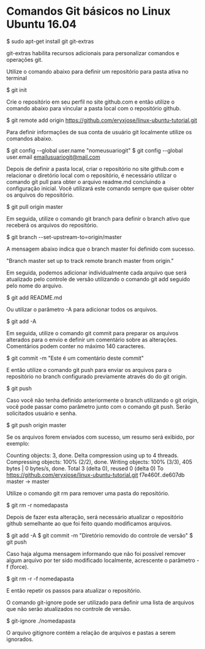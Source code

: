 
# Comandos Git básicos no Linux Ubuntu 16.04

$ sudo apt-get install git git-extras

git-extras habilita recursos adicionais para personalizar comandos e operações git.

Utilize o comando abaixo para definir um repositório para pasta ativa no terminal

$ git init

Crie o repositório em seu perfil no site github.com e então utilize o comando abaixo para vincular a pasta local com o repositório github.

$ git remote add origin https://github.com/eryxjose/linux-ubuntu-tutorial.git

Para definir informações de sua conta de usuário git localmente utilize os comandos abaixo.

$ git config --global user.name "nomeusuariogit"
$ git config --global user.email emailusuariogit@mail.com

Depois de definir a pasta local, criar o repositório no site github.com e relacionar o diretório local com o repositório, é necessário utilizar o comando git pull para obter o arquivo readme.md concluindo a configuração inicial. Você utilizará este comando sempre que quiser obter os arquivos do repositório.

$ git pull origin master

Em seguida, utilize o comando git branch para definir o branch ativo que receberá os arquivos do repositório.

$ git branch --set-upstream-to=origin/master

A mensagem abaixo indica que o branch master foi definido com sucesso.

"Branch master set up to track remote branch master from origin."

Em seguida, podemos adicionar individualmente cada arquivo que será atualizado pelo controle de versão utilizando o comando git add seguido pelo nome do arquivo.

$ git add README.md

Ou utilizar o parâmetro -A para adicionar todos os arquivos.

$ git add -A

Em seguida, utilize o comando git commit para preparar os arquivos alterados para o envio e definir um comentário sobre as alterações. Comentários podem conter no máximo 140 caracteres.

$ git commit -m "Este é um comentário deste commit"

E então utilize o comando git push para enviar os arquivos para o repositório no branch configurado previamente através do do git origin. 

$ git push

Caso você não tenha definido anteriormente o branch utilizando o git origin, você pode passar como parâmetro  junto com o comando git push. Serão solicitados usuário e senha.

$ git push origin master

Se os arquivos forem enviados com sucesso, um resumo será exibido, por exemplo:

Counting objects: 3, done.
Delta compression using up to 4 threads.
Compressing objects: 100% (2/2), done.
Writing objects: 100% (3/3), 405 bytes | 0 bytes/s, done.
Total 3 (delta 0), reused 0 (delta 0)
To https://github.com/eryxjose/linux-ubuntu-tutorial.git
   f7e460f..de607db  master -> master

Utilize o comando git rm para remover uma pasta do repositório.

$ git rm -r nomedapasta

Depois de fazer esta alteração, será necessário atualizar o repositório github semelhante ao que foi feito quando modificamos arquivos.

$ git add -A
$ git commit -m "Diretório removido do controle de versão"
$ git push

Caso haja alguma mensagem informando que não foi possível remover algum arquivo por ter sido modificado localmente, acrescente o parâmetro -f (force).

$ git rm -r -f nomedapasta

E então repetir os passos para atualizar o repositório.

O comando git-ignore pode ser utilizado para definir uma lista de arquivos que não serão atualizados no controle de versão.

$ git-ignore ./nomedapasta

O arquivo gitignore contém a relação de arquivos e pastas a serem ignorados.







